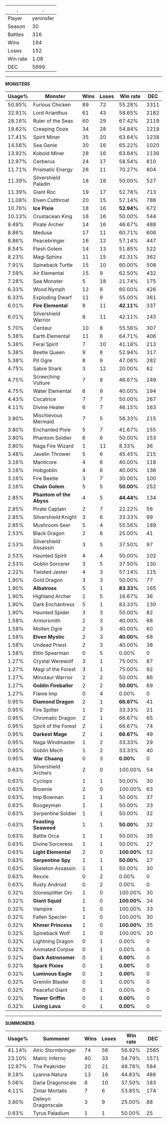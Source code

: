 .|.
|-|-
Player|yeninsfer
Season|30
Battles|316
Wins|164
Loses|152
Win rate|1.08
DEC|5699

---
**MONSTERS**

Usage%|Monster|Wins|Loses|Win rate|DEC|
-|-|-|-|-|-|
50.95%|Furious Chicken|89|72|55.28%|3311|
32.91%|Lord Arianthus|61|43|58.65%|2182|
28.16%|Ruler of the Seas|60|29|67.42%|2119|
19.62%|Creeping Ooze|34|28|54.84%|1219|
17.41%|Spirit Miner|35|20|63.64%|1238|
14.56%|Sea Genie|30|16|65.22%|1020|
13.92%|Kobold Miner|28|16|63.64%|1136|
12.97%|Cerberus|24|17|58.54%|810|
11.71%|Prismatic Energy|26|11|70.27%|804|
11.39%|Silvershield Paladin|18|18|50.00%|527|
11.39%|Giant Roc|19|17|52.78%|713|
11.08%|Elven Cutthroat|20|15|57.14%|786|
10.76%|**Ice Pixie**|18|16|**52.94%**|672|
10.13%|Crustacean King|16|16|50.00%|544|
9.49%|Pirate Archer|14|16|46.67%|488|
8.86%|Medusa|17|11|60.71%|606|
8.86%|Peacebringer|16|12|57.14%|447|
8.54%|Flesh Golem|14|13|51.85%|522|
8.23%|Magi Sphinx|11|15|42.31%|362|
7.91%|Spineback Turtle|15|10|60.00%|508|
7.59%|Air Elemental|15|9|62.50%|432|
7.28%|Sea Monster|5|18|21.74%|175|
6.33%|Wood Nymph|12|8|60.00%|426|
6.33%|Exploding Dwarf|11|9|55.00%|361|
6.01%|**Fire Elemental**|8|11|**42.11%**|337|
6.01%|Silvershield Warrior|8|11|42.11%|243|
5.70%|Centaur|10|8|55.56%|307|
5.38%|Earth Elemental|11|6|64.71%|406|
5.38%|Feral Spirit|7|10|41.18%|213|
5.38%|Beetle Queen|9|8|52.94%|317|
5.38%|Pit Ogre|8|9|47.06%|282|
4.75%|Sabre Shark|3|12|20.00%|82|
4.75%|Screeching Vulture|7|8|46.67%|249|
4.75%|Water Elemental|6|9|40.00%|194|
4.43%|Cocatrice|7|7|50.00%|267|
4.11%|Divine Healer|6|7|46.15%|163|
3.80%|Mischievous Mermaid|7|5|58.33%|215|
3.80%|Enchanted Pixie|5|7|41.67%|155|
3.80%|Phantom Soldier|6|6|50.00%|153|
3.80%|Naga Fire Wizard|1|11|8.33%|36|
3.48%|Javelin Thrower|5|6|45.45%|215|
3.16%|Manticore|4|6|40.00%|118|
3.16%|Hobgoblin|4|6|40.00%|136|
3.16%|Fire Beetle|3|7|30.00%|100|
3.16%|**Chain Golem**|5|5|**50.00%**|252|
2.85%|**Phantom of the Abyss**|4|5|**44.44%**|134|
2.85%|Pirate Captain|2|7|22.22%|56|
2.85%|Silvershield Knight|3|6|33.33%|99|
2.85%|Mushroom Seer|5|4|55.56%|189|
2.53%|Black Dragon|2|6|25.00%|41|
2.53%|Silvershield Assassin|3|5|37.50%|97|
2.53%|Haunted Spirit|4|4|50.00%|102|
2.53%|Goblin Sorcerer|3|5|37.50%|130|
2.22%|Twisted Jester|4|3|57.14%|115|
1.90%|Gold Dragon|3|3|50.00%|77|
1.90%|**Albatross**|5|1|**83.33%**|165|
1.90%|Highland Archer|1|5|16.67%|36|
1.90%|Dark Enchantress|5|1|83.33%|130|
1.90%|Haunted Spider|3|3|50.00%|82|
1.58%|Armorsmith|2|3|40.00%|68|
1.58%|Molten Ogre|2|3|40.00%|60|
1.58%|**Elven Mystic**|2|3|**40.00%**|68|
1.58%|Undead Priest|2|3|40.00%|38|
1.58%|Ettin Spearman|0|5|0.00%|0|
1.27%|Crystal Werewolf|3|1|75.00%|87|
1.27%|Magi of the Forest|3|1|75.00%|92|
1.27%|Minotaur Warrior|2|2|50.00%|86|
1.27%|**Goblin Fireballer**|2|2|**50.00%**|69|
1.27%|Flame Imp|0|4|0.00%|0|
0.95%|**Diamond Dragon**|2|1|**66.67%**|41|
0.95%|Fire Spitter|1|2|33.33%|21|
0.95%|Chromatic Dragon|2|1|66.67%|65|
0.95%|Spirit of the Forest|2|1|66.67%|74|
0.95%|**Darkest Mage**|2|1|**66.67%**|49|
0.95%|Naga Windmaster|1|2|33.33%|29|
0.95%|Goblin Mech|1|2|33.33%|40|
0.95%|**War Chaang**|0|3|**0.00%**|0|
0.63%|Silvershield Archers|2|0|100.00%|54|
0.63%|Cyclops|1|1|50.00%|30|
0.63%|Brownie|2|0|100.00%|63|
0.63%|Imp Bowman|1|1|50.00%|37|
0.63%|Boogeyman|1|1|50.00%|33|
0.63%|Serpentine Soldier|1|1|50.00%|32|
0.63%|**Feasting Seaweed**|1|1|**50.00%**|32|
0.63%|Battle Orca|1|1|50.00%|35|
0.63%|Divine Sorceress|1|1|50.00%|27|
0.63%|**Light Elemental**|2|0|**100.00%**|52|
0.63%|**Serpentine Spy**|1|1|**50.00%**|27|
0.63%|Skeleton Assassin|1|1|50.00%|30|
0.63%|Rexxie|0|2|0.00%|0|
0.63%|Rusty Android|0|2|0.00%|0|
0.32%|Stonesplitter Orc|1|0|100.00%|30|
0.32%|**Giant Squid**|1|0|**100.00%**|34|
0.32%|Vampire|1|0|100.00%|33|
0.32%|Fallen Specter|1|0|100.00%|30|
0.32%|**Khmer Princess**|1|0|**100.00%**|35|
0.32%|Spineback Wolf|1|0|100.00%|20|
0.32%|Lightning Dragon|0|1|0.00%|0|
0.32%|Animated Corpse|0|1|0.00%|0|
0.32%|**Dark Astronomer**|0|1|**0.00%**|0|
0.32%|**Spark Pixies**|0|1|**0.00%**|0|
0.32%|**Luminous Eagle**|0|1|**0.00%**|0|
0.32%|Gremlin Blaster|0|1|0.00%|0|
0.32%|Peaceful Giant|0|1|0.00%|0|
0.32%|**Tower Griffin**|0|1|**0.00%**|0|
0.32%|**Living Lava**|0|1|**0.00%**|0|

---
**SUMMONERS**

Usage%|Summoner|Wins|Loses|Win rate|DEC|
-|-|-|-|-|-|
41.14%|Alric Stormbringer|74|56|56.92%|2585|
23.10%|Malric Inferno|40|33|54.79%|1571|
12.97%|The Peakrider|20|21|48.78%|584|
9.18%|Lyanna Natura|13|16|44.83%|486|
5.06%|Daria Dragonscale|6|10|37.50%|183|
4.11%|Zintar Mortalis|7|6|53.85%|174|
3.80%|Delwyn Dragonscale|3|9|25.00%|88|
0.63%|Tyrus Paladium|1|1|50.00%|25|
